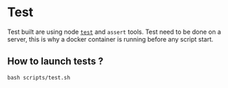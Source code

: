 # Test

Test built are using node [`test`](https://nodejs.org/api/test.html) and `assert`
tools. Test need to be done on a server, this is why a docker container is running
before any script start.

## How to launch tests ?

```
bash scripts/test.sh
```